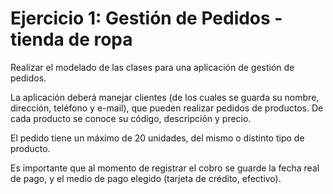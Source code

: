 # Ejercicio 1: Gestión de Pedidos - tienda de ropa
Realizar el modelado de las clases para una aplicación de gestión de pedidos.

La aplicación deberá manejar clientes (de los cuales se guarda su nombre, dirección, teléfono y e-mail), que pueden realizar pedidos de productos. De cada producto se conoce su código, descripción y precio.

El pedido tiene un máximo de 20 unidades, del mismo o distinto tipo de producto. 

Es importante que al momento de registrar el cobro se guarde la fecha real de pago, y el medio de pago elegido (tarjeta de crédito, efectivo).
